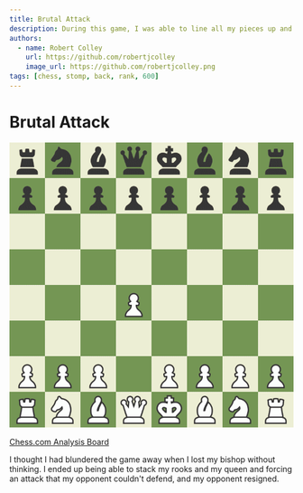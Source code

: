 ```yaml
---
title: Brutal Attack
description: During this game, I was able to line all my pieces up and stomp the opponent's king with a back rank checkmate.
authors:
  - name: Robert Colley
    url: https://github.com/robertjcolley
    image_url: https://github.com/robertjcolley.png
tags: [chess, stomp, back, rank, 600]
---
```


# Brutal Attack

![solid game](/img/chess/2022-04-18-brutal-attack.gif)

[Chess.com Analysis Board](https://www.chess.com/analysis/game/live/44028852969?tab=analysis)

I thought I had blundered the game away when I lost my bishop without thinking. I ended up being able to stack my rooks and my queen and forcing an attack that my opponent couldn't defend, and my opponent resigned.


